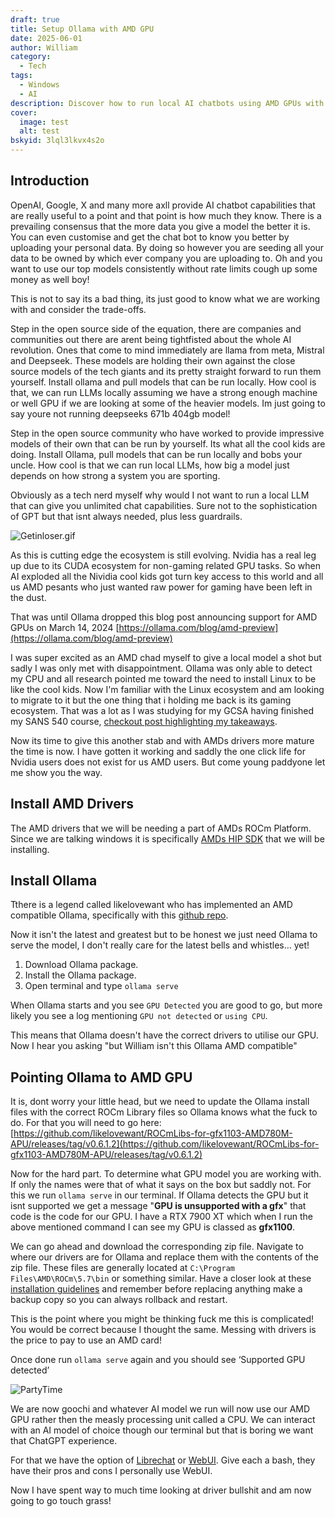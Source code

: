 ```yaml
---
draft: true
title: Setup Ollama with AMD GPU
date: 2025-06-01
author: William
category:
  - Tech
tags:
  - Windows
  - AI
description: Discover how to run local AI chatbots using AMD GPUs with Ollama. Skip the cloud, own your data, and set up open-source LLMs like Meta’s LLaMA and Mistral on your machine—no NVIDIA required.
cover:
  image: test
  alt: test
bskyid: 3lql3lkvx4s2o
---
```

## Introduction

OpenAI, Google, X and many more axll provide AI chatbot capabilities that are really useful to a point and that point is how much they know. There is a prevailing consensus that the more data you give a model the better it is. You can even customise and get the chat bot to know you better by uploading your personal data. By doing so however you are seeding all your data to be owned by which ever company you are uploading to. Oh and you want to use our top models consistently without rate limits cough up some money as well boy! 

This is not to say its a bad thing, its just good to know what we are working with and consider the trade-offs.

Step in the open source side of the equation, there are companies and communities out there are arent being tightfisted about the whole AI revolution. Ones that come to mind immediately are llama from meta, Mistral and Deepseek. These models are holding their own against the close source models of the tech giants and its pretty straight forward to run them yourself. Install ollama and pull models that can be run locally. How cool is that, we can run LLMs locally assuming we have a strong enough machine or well GPU if we are looking at some of the heavier models.
Im just going to say youre not running deepseeks 671b 404gb model!

Step in the open source community who have worked to provide impressive models of their own that can be run by yourself. Its what all the cool kids are doing. Install Ollama, pull models that can be run locally and bobs your uncle. How cool is that we can run local LLMs, how big a model just depends on how strong a system you are sporting.

Obviously as a tech nerd myself why would I not want to run a local LLM that can give you unlimited chat capabilities. Sure not to the sophistication of GPT but that isnt always needed, plus less guardrails.

![Getinloser.gif](https://media0.giphy.com/media/v1.Y2lkPTc5MGI3NjExOTNxdWJtaXBuY2VndnNkeGpjZmM5cjdkaG81dHNqemdrYnQwcDUyNiZlcD12MV9pbnRlcm5hbF9naWZfYnlfaWQmY3Q9Zw/pyTkBNVthpwp0WVFw0/giphy.gif#center)

As this is cutting edge the ecosystem is still evolving. Nvidia has a real leg up due to its CUDA ecosystem for non-gaming related GPU tasks. So when AI exploded all the Nividia cool kids got turn key access to this world and all us AMD pesants who just wanted raw power for gaming have been left in the dust.

That was until Ollama dropped this blog post announcing support for AMD GPUs on March 14, 2024 [https://ollama.com/blog/amd-preview](https://ollama.com/blog/amd-preview)

I was super excited as an AMD chad myself to give a local model a shot but sadly I was only met with disappointment. Ollama was only able to detect my CPU and all research pointed me toward the need to install Linux to be like the cool kids. Now I'm familiar with the Linux ecosystem and am looking to migrate to it but the one thing that i holding me back is its gaming ecosystem. That was a lot as I was studying for my GCSA having finished my SANS 540 course, [checkout post highlighting my takeaways](./blog/tech/devsecops-lessons-from-sans-540/).

Now its time to give this another stab and with AMDs drivers more mature the time is now. I have gotten it working and saddly the one click life for Nvidia users does not exist for us AMD users. But come young paddyone let me show you the way.

## Install AMD Drivers
The AMD drivers that we will be needing a part of AMDs ROCm Platform. Since we are talking windows it is specifically [AMDs HIP SDK](https://www.amd.com/en/developer/resources/rocm-hub/hip-sdk.html) that we will be installing.

## Install Ollama

Tthere is a legend called likelovewant who has implemented an AMD compatible Ollama, specifically with this [github repo](https://github.com/likelovewant/ollama-for-amd/releases).

Now it isn't the latest and greatest but to be honest we just need Ollama to serve the model, I don't really care for the latest bells and whistles… yet! 

1. Download Ollama package.
2. Install the Ollama package.
3. Open terminal and type `ollama serve`

When Ollama starts and you see `GPU Detected` you are good to go, but more likely you see a log mentioning `GPU not detected` or `using CPU`.

This means that Ollama doesn't have the correct drivers to utilise our GPU. Now I hear you asking 
"but William isn't this Ollama AMD compatible"

## Pointing Ollama to AMD GPU

It is, dont worry your little head, but we need to update the Ollama install files with the correct ROCm Library files so Ollama knows what the fuck to do. For that you will need to go here:
[https://github.com/likelovewant/ROCmLibs-for-gfx1103-AMD780M-APU/releases/tag/v0.6.1.2](https://github.com/likelovewant/ROCmLibs-for-gfx1103-AMD780M-APU/releases/tag/v0.6.1.2)

Now for the hard part. To determine what GPU model you are working with. If only the names were that of what it says on the box but saddly not. For this we run `ollama serve` in our terminal.
If Ollama detects the GPU but it isnt supported we get a message "**GPU is unsupported with a gfx**" that code is the code for our GPU. I have a RTX 7900 XT which when I run the above mentioned command I can see my GPU is classed as **gfx1100**. 

We can go ahead and download the corresponding zip file. Navigate to where our drivers are for Ollama and replace them with the contents of the zip file.
These files are generally located at `C:\Program Files\AMD\ROCm\5.7\bin` or something similar.
Have a closer look at these [installation guidelines](https://github.com/likelovewant/ROCmLibs-for-gfx1103-AMD780M-APU) and remember before replacing anything make a backup copy so you can always rollback and restart.

This is the point where you might be thinking fuck me this is complicated! You would be correct because I thought the same. Messing with drivers is the price to pay to use an AMD card!

Once done run `ollama serve` again and you should see ‘Supported GPU detected’

![PartyTime](https://i.giphy.com/zINs6k7lwfawSbLOIc.webp)

We are now goochi and whatever AI model we run will now use our AMD GPU rather then the measly processing unit called a CPU. We can interact with an AI model of choice though our terminal but that is boring we want that ChatGPT experience.

For that we have the option of [Librechat](https://github.com/danny-avila/LibreChat) or [WebUI](https://github.com/open-webui/open-webui). Give each a bash, they have their pros and cons I personally use WebUI.

Now I have spent way to much time looking at driver bullshit and am now going to go touch grass!  